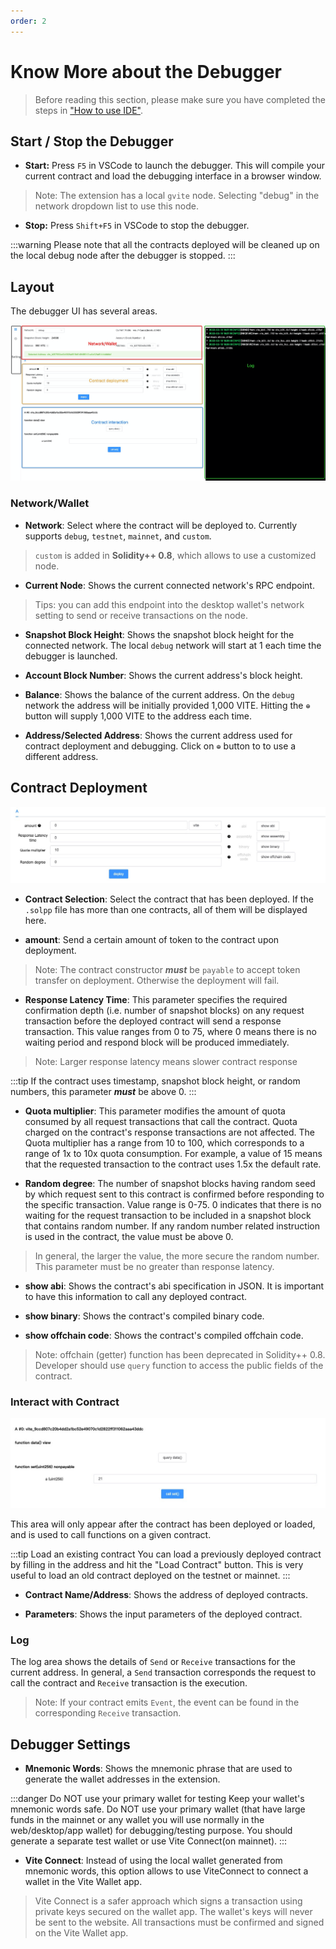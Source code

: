 ```yaml
---
order: 2
---
```


# Know More about the Debugger

> Before reading this section, please make sure you have completed the steps in ["How to use IDE"](README.md).

## Start / Stop the Debugger

* **Start:** Press `F5` in VSCode to launch the debugger. This will compile your current contract and load the debugging interface in a browser window. 

> Note: The extension has a local `gvite` node. Selecting "debug" in the network dropdown list to use this node.

* **Stop:** Press `Shift+F5` in VSCode to stop the debugger.

:::warning
Please note that all the contracts deployed will be cleaned up on the local debug node after the debugger is stopped.
:::

## Layout

The debugger UI has several areas.

![](./assets/know-more-01.png)

### Network/Wallet

* **Network**: Select where the contract will be deployed to. Currently supports `debug`, `testnet`, `mainnet`, and `custom`.

> `custom` is added in **Solidity++ 0.8**, which allows to use a customized node.

* **Current Node**: Shows the current connected network's RPC endpoint.
> Tips: you can add this endpoint into the desktop wallet's network setting to send or receive transactions on the node.

* **Snapshot Block Height**: Shows the snapshot block height for the connected network. The local `debug` network will start at 1 each time the debugger is launched.

* **Account Block Number**: Shows the current address's block height.

* **Balance**: Shows the balance of the current address. On the `debug` network the address will be initially provided 1,000 VITE. Hitting the `⊕` button will supply 1,000 VITE to the address each time. 

* **Address/Selected Address**: Shows the current address used for contract deployment and debugging. Click on `⊕` button to to use a different address.

## Contract Deployment

![](./assets/know-more-02.png)

* **Contract Selection**: Select the contract that has been deployed. If the `.solpp` file has more than one contracts, all of them will be displayed here.

* **amount**: Send a certain amount of token to the contract upon deployment.

> Note: The contract constructor ***must*** be `payable` to accept token transfer on deployment. Otherwise the deployment will fail.

* **Response Latency Time**: 
This parameter specifies the required confirmation depth (i.e. number of snapshot blocks) on any request transaction before the deployed contract will send a response transaction. This value ranges from 0 to 75, where 0 means there is no waiting period and respond block will be produced immediately.

> Note: Larger response latency means slower contract response

:::tip 
If the contract uses timestamp, snapshot block height, or random numbers, this parameter ***must*** be above 0. 
:::

* **Quota multiplier**: This parameter modifies the amount of quota consumed by all request transactions that call the contract. Quota charged on the contract's response transactions are not affected. The Quota multiplier has a range from 10 to 100, which corresponds to a range of 1x to 10x quota consumption. For example, a value of 15 means that the requested transaction to the contract uses 1.5x the default rate.

* **Random degree**: The number of snapshot blocks having random seed by which request sent to this contract is confirmed before responding to the specific transaction. Value range is 0-75. 0 indicates that there is no waiting for the request transaction to be included in a snapshot block that contains random number. If any random number related instruction is used in the contract, the value must be above 0. 
> In general, the larger the value, the more secure the random number. This parameter must be no greater than response latency.

* **show abi**: Shows the contract's abi specification in JSON. It is important to have this information to call any deployed contract.

* **show binary**: Shows the contract's compiled binary code.

* **show offchain code**: Shows the contract's compiled offchain code. 

> Note: offchain (getter) function has been deprecated in Solidity++ 0.8. Developer should use `query` function to access the public fields of the contract.

### Interact with Contract

![](./assets/know-more-03.png)

This area will only appear after the contract has been deployed or loaded, and is used to call functions on a given contract.

:::tip Load an existing contract
You can load a previously deployed contract by filling in the address and hit the "Load Contract" button. This is very useful to load an old contract deployed on the testnet or mainnet.
:::

* **Contract Name/Address**: Shows the address of deployed contracts.

* **Parameters**: Shows the input parameters of the deployed contract.

### Log

The log area shows the details of `Send` or `Receive` transactions for the current address. In general, a `Send` transaction corresponds the request to call the contract and `Receive` transaction is the execution.

> Note: If your contract emits `Event`, the event can be found in the corresponding `Receive` transaction. 

## Debugger Settings

* **Mnemonic Words**: Shows the mnemonic phrase that are used to generate the wallet addresses in the extension.

:::danger Do NOT use your primary wallet for testing
Keep your wallet's mnemonic words safe. Do NOT use your primary wallet (that have large funds in the mainnet or any wallet you will use normally in the web/desktop/app wallet) for debugging/testing purpose. You should generate a separate test wallet or use Vite Connect(on mainnet). 
:::

* **Vite Connect**: Instead of using the local wallet generated from mnemonic words, this option allows to use ViteConnect to connect a wallet in the Vite Wallet app.

> Vite Connect is a safer approach which signs a transaction using private keys secured on the wallet app. The wallet's keys will never be sent to the website. All transactions must be confirmed and signed on the Vite Wallet app. 
